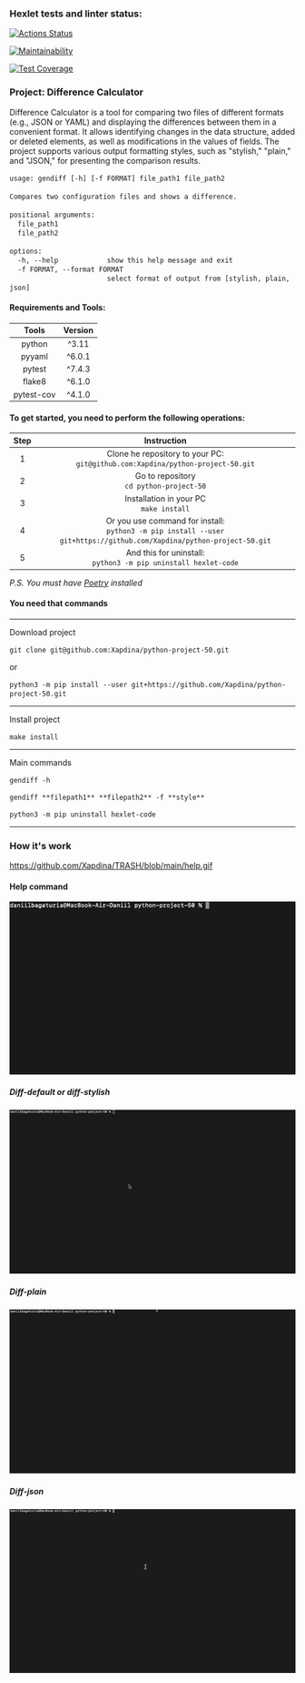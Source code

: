 ### Hexlet tests and linter status:

[![Actions Status](https://github.com/Xapdina/python-project-50/actions/workflows/hexlet-check.yml/badge.svg)](https://github.com/Xapdina/python-project-50/actions)

[![Maintainability](https://api.codeclimate.com/v1/badges/555598e4b0ddb481a8b8/maintainability)](https://codeclimate.com/github/Xapdina/python-project-50/maintainability)

[![Test Coverage](https://api.codeclimate.com/v1/badges/555598e4b0ddb481a8b8/test_coverage)](https://codeclimate.com/github/Xapdina/python-project-50/test_coverage)

### Project: Difference Calculator

Difference Calculator is a tool for comparing two files of different formats (e.g., JSON or YAML) and
displaying the differences between them in a convenient format. It allows identifying changes in the data structure,
added or deleted elements, as well as modifications in the values of fields. The project supports various output
formatting styles, such as "stylish," "plain," and "JSON," for presenting the comparison results.

```shell
usage: gendiff [-h] [-f FORMAT] file_path1 file_path2

Compares two configuration files and shows a difference.

positional arguments:
  file_path1
  file_path2

options:
  -h, --help            show this help message and exit
  -f FORMAT, --format FORMAT
                        select format of output from [stylish, plain, json]

```

#### Requirements and Tools:

|   Tools    | Version |
|:----------:|:-------:|
|   python   |  ^3.11  |
|   pyyaml   | ^6.0.1  |
|   pytest   | ^7.4.3  |
|   flake8   | ^6.1.0  |
| pytest-cov | ^4.1.0  |

#### To get started, you need to perform the following operations:

| Step |                                                       Instruction                                                        |
|:----:|:------------------------------------------------------------------------------------------------------------------------:|
|  1   |                    Clone he repository to your PC:<br/>`git@github.com:Xapdina/python-project-50.git`                    |
|  2   |                                       Go to repository<br/>`cd python-project-50`                                        |
|  3   |                                        Installation in your PC<br/>`make install`                                        |
|  4   | Or you use command for install:<br/>`python3 -m pip install --user git+https://github.com/Xapdina/python-project-50.git` |
|  5   |                            And this for uninstall:<br/>`python3 -m pip uninstall hexlet-code`                            |

*P.S.* *You must have [Poetry](https://python-poetry.org) installed*

#### You need that commands
___
Download project
```shell
git clone git@github.com:Xapdina/python-project-50.git
```
or
```shell
python3 -m pip install --user git+https://github.com/Xapdina/python-project-50.git
```
___
Install project
```shell
make install
```
___
Main commands
```shell
gendiff -h
```
```shell
gendiff **filepath1** **filepath2** -f **style**
```
```shell
python3 -m pip uninstall hexlet-code
```
___

### How it's work
https://github.com/Xapdina/TRASH/blob/main/help.gif
#### Help command
[![asciicast](https://github.com/Xapdina/TRASH/blob/main/help.gif)](https://github.com/Xapdina/TRASH/blob/main/help.gif)
##### Diff-default or diff-stylish
[![asciicast](https://github.com/Xapdina/TRASH/blob/main/default.gif)](https://github.com/Xapdina/TRASH/blob/main/default.gif)
##### Diff-plain
[![asciicast](https://github.com/Xapdina/TRASH/blob/main/plain.gif)](https://github.com/Xapdina/TRASH/blob/main/plain.gif)
##### Diff-json
[![asciicast](https://github.com/Xapdina/TRASH/blob/main/json.gif)](https://github.com/Xapdina/TRASH/blob/main/json.gif)
